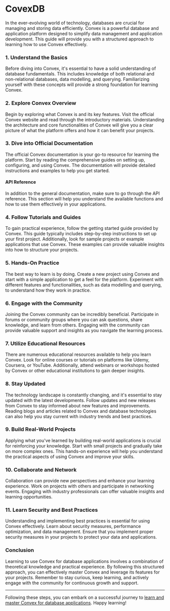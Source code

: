 # CovexDB

In the ever-evolving world of technology, databases are crucial for managing and storing data efficiently. Convex is a powerful database and application platform designed to simplify data management and application development. This guide will provide you with a structured approach to learning how to use Convex effectively.

### 1. Understand the Basics

Before diving into Convex, it's essential to have a solid understanding of database fundamentals. This includes knowledge of both relational and non-relational databases, data modelling, and querying. Familiarizing yourself with these concepts will provide a strong foundation for learning Convex.

### 2. Explore Convex Overview

Begin by exploring what Convex is and its key features. Visit the official Convex website and read through the introductory materials. Understanding the architecture and core functionalities of Convex will give you a clear picture of what the platform offers and how it can benefit your projects.

### 3. Dive into Official Documentation

The official Convex documentation is your go-to resource for learning the platform. Start by reading the comprehensive guides on setting up, configuring, and using Convex. The documentation will provide detailed instructions and examples to help you get started.

#### API Reference

In addition to the general documentation, make sure to go through the API reference. This section will help you understand the available functions and how to use them effectively in your applications.

### 4. Follow Tutorials and Guides

To gain practical experience, follow the getting started guide provided by Convex. This guide typically includes step-by-step instructions to set up your first project. Additionally, look for sample projects or example applications that use Convex. These examples can provide valuable insights into how to structure your projects.

### 5. Hands-On Practice

The best way to learn is by doing. Create a new project using Convex and start with a simple application to get a feel for the platform. Experiment with different features and functionalities, such as data modelling and querying, to understand how they work in practice.

### 6. Engage with the Community

Joining the Convex community can be incredibly beneficial. Participate in forums or community groups where you can ask questions, share knowledge, and learn from others. Engaging with the community can provide valuable support and insights as you navigate the learning process.

### 7. Utilize Educational Resources

There are numerous educational resources available to help you learn Convex. Look for online courses or tutorials on platforms like Udemy, Coursera, or YouTube. Additionally, attend webinars or workshops hosted by Convex or other educational institutions to gain deeper insights.

### 8. Stay Updated

The technology landscape is constantly changing, and it's essential to stay updated with the latest developments. Follow updates and new releases from Convex to stay informed about new features and improvements. Reading blogs and articles related to Convex and database technologies can also help you stay current with industry trends and best practices.

### 9. Build Real-World Projects

Applying what you've learned by building real-world applications is crucial for reinforcing your knowledge. Start with small projects and gradually take on more complex ones. This hands-on experience will help you understand the practical aspects of using Convex and improve your skills.

### 10. Collaborate and Network

Collaboration can provide new perspectives and enhance your learning experience. Work on projects with others and participate in networking events. Engaging with industry professionals can offer valuable insights and learning opportunities.

### 11. Learn Security and Best Practices

Understanding and implementing best practices is essential for using Convex effectively. Learn about security measures, performance optimization, and data management. Ensure that you implement proper security measures in your projects to protect your data and applications.

### Conclusion

Learning to use Convex for database applications involves a combination of theoretical knowledge and practical experience. By following this structured approach, you can effectively master Convex and leverage its features for your projects. Remember to stay curious, keep learning, and actively engage with the community for continuous growth and support.

---

Following these steps, you can embark on a successful journey to [learn and master Convex for database applications](https://devcircleafrica.com/how-to-learn-to-use-convex-for-database-applications/). Happy learning!
